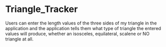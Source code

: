 # Triangle_Tracker
Users can enter the length values of the three sides of my triangle in the application and the application tells them what type of triangle the entered values will produce, whether an isosceles, equilateral, scalene or NO triangle at all. 
